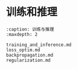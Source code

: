 # 训练和推理

```{toctree}
:caption: 训练与推理
:maxdepth: 2

training_and_inference.md
loss_optim.md
backpropagation.md
regularization.md
```
